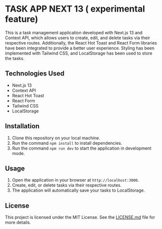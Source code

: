 # TASK APP NEXT 13 ( experimental feature)

This is a task management application developed with Next.js 13 and Context API, which allows users to create, edit, and delete tasks via their respective routes. Additionally, the React Hot Toast and React Form libraries have been integrated to provide a better user experience. Styling has been implemented with Tailwind CSS, and LocalStorage has been used to store the tasks.

## Technologies Used

- Next.js 13
- Context API
- React Hot Toast
- React Form
- Tailwind CSS
- LocalStorage

## Installation

1. Clone this repository on your local machine.
2. Run the command `npm install` to install dependencies.
3. Run the command `npm run dev` to start the application in development mode.

## Usage

1. Open the application in your browser at `http://localhost:3000`.
2. Create, edit, or delete tasks via their respective routes.
3. The application will automatically save your tasks to LocalStorage.



## License

This project is licensed under the MIT License. See the [LICENSE.md](LICENSE.md) file for more details.
